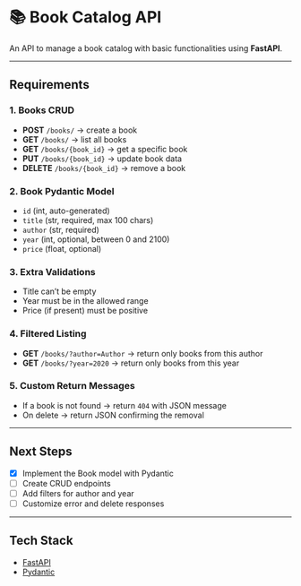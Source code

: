 # 📚 Book Catalog API

An API to manage a book catalog with basic functionalities using **FastAPI**.

---

## Requirements

### 1. Books CRUD
- **POST** `/books/` → create a book  
- **GET** `/books/` → list all books  
- **GET** `/books/{book_id}` → get a specific book  
- **PUT** `/books/{book_id}` → update book data  
- **DELETE** `/books/{book_id}` → remove a book  

### 2. Book Pydantic Model
- `id` (int, auto-generated)
- `title` (str, required, max 100 chars)
- `author` (str, required)
- `year` (int, optional, between 0 and 2100)
- `price` (float, optional)
  

### 3. Extra Validations
- Title can’t be empty  
- Year must be in the allowed range  
- Price (if present) must be positive  

### 4. Filtered Listing
- **GET** `/books/?author=Author` → return only books from this author  
- **GET** `/books/?year=2020` → return only books from this year  

### 5. Custom Return Messages
- If a book is not found → return `404` with JSON message  
- On delete → return JSON confirming the removal  

---

## Next Steps
- [x] Implement the Book model with Pydantic  
- [ ] Create CRUD endpoints  
- [ ] Add filters for author and year  
- [ ] Customize error and delete responses  

---

## Tech Stack
- [FastAPI](https://fastapi.tiangolo.com/)  
- [Pydantic](https://docs.pydantic.dev/)  

